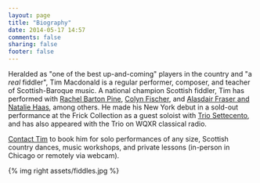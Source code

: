 ```yaml
---
layout: page
title: "Biography"
date: 2014-05-17 14:57
comments: false
sharing: false
footer: false
---
```

Heralded as "one of the best up-and-coming" players in the country and "a *real* fiddler", Tim Macdonald is a regular performer,
composer, and teacher of Scottish-Baroque music. A national champion Scottish fiddler, Tim has performed with
[Rachel Barton Pine](http://classical.rachelbartonpine.com/), [Colyn Fischer](http://www.scotsduo.com/), and
[Alasdair Fraser and Natalie Haas](http://www.alasdairfraser.com/), among others.
He made his New York debut in a sold-out performance at the Frick Collection as a guest soloist with [Trio Settecento](http://www.triosettecento.com/), and has also
appeared with the Trio on WQXR classical radio.

[Contact Tim](/contact.html) to book him for solo performances of any size, Scottish country dances, music workshops, and private lessons (in-person in Chicago or remotely via webcam).

{% img right assets/fiddles.jpg  %}

&nbsp;
